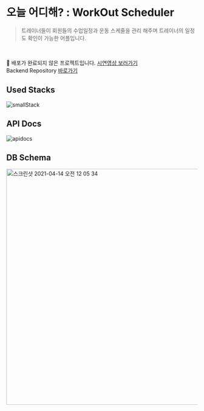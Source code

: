 # 오늘 어디해? : WorkOut Scheduler

> 트레이너들이 회원들의 수업일정과 운동 스케줄을 관리 해주며 트레이너의 일정도 확인이 가능한 어플입니다.

<br>

🚨 배포가 완료되지 않은 프로젝트입니다. [시연영상 보러가기](https://bit.ly/3a8zP57)  
Backend Repository [바로가기](https://www.naver.com/)
<br>

## Used Stacks

![smallStack](https://user-images.githubusercontent.com/68824414/114525633-38a53f00-9c81-11eb-8a12-17a1db99142c.png)

## API Docs

![apidocs](https://user-images.githubusercontent.com/68824414/114534419-f16f7c00-9c89-11eb-90e9-5ecabe682dd6.png)

## DB Schema

<img width="620" alt="스크린샷 2021-04-14 오전 12 05 34" src="https://user-images.githubusercontent.com/68824414/114575486-2c3ad980-9cb5-11eb-8a76-abc966ae373a.png">

